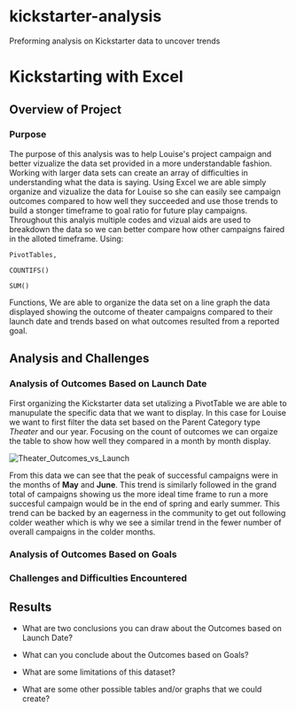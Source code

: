 # kickstarter-analysis
Preforming analysis on Kickstarter data to uncover trends 
# Kickstarting with Excel

## Overview of Project

### Purpose
  The purpose of this analysis was to help Louise's project campaign and better vizualize the data set provided in a more understandable fashion. Working with larger data sets can create an array of difficulties in understanding what the data is saying. Using Excel we are able simply organize and vizualize the data for Louise so she can easily see campaign outcomes compared to how well they succeeded and use those trends to build a stonger timeframe to goal ratio for future play campaigns. 
  Throughout this analyis multiple codes and vizual aids are used to breakdown the data so we can better compare how other campaigns faired in the alloted timeframe. Using:
  ```
  PivotTables, 
  ```
  ```
  COUNTIFS()
  ```
  ```
  SUM()
  ```
  Functions, We are able to organize the data set on a line graph the data displayed showing the outcome of theater campaigns compared to their launch date and trends based on what outcomes resulted from a reported goal. 
  

## Analysis and Challenges

### Analysis of Outcomes Based on Launch Date
  First organizing the Kickstarter data set utalizing a PivotTable we are able to manupulate the specific data that we want to display. In this case for Louise we want to first filter the data set based on the Parent Category type *Theater* and our year. Focusing on the count of outcomes we can orgaize the table to show how well they compared in a month by month display. 
  
  ![Theater_Outcomes_vs_Launch](https://user-images.githubusercontent.com/115853964/198193578-859e8d75-fc16-4b7a-bd7a-2c59a6823f9c.png)
  
  From this data we can see that the peak of successful campaigns were in the months of **May** and **June**. This trend is similarly followed in the grand total of campaigns showing us the more ideal time frame to run a more succesful campaign would be in the end of spring and early summer. This trend can be backed by an eagerness in the community to get out following colder weather which is why we see a similar trend in the fewer number of overall campaigns in the colder months. 
  

### Analysis of Outcomes Based on Goals

### Challenges and Difficulties Encountered

## Results

- What are two conclusions you can draw about the Outcomes based on Launch Date?

- What can you conclude about the Outcomes based on Goals?

- What are some limitations of this dataset?

- What are some other possible tables and/or graphs that we could create?
